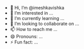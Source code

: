 - 👋 Hi, I’m @imeshkavishka
- 👀 I’m interested in ...
- 🌱 I’m currently learning ...
- 💞️ I’m looking to collaborate on ...
- 📫 How to reach me ...
- 😄 Pronouns: ...
- ⚡ Fun fact: ...

<!---
imeshkavishka/imeshkavishka is a ✨ special ✨ repository because its `README.md` (this file) appears on your GitHub profile.
You can click the Preview link to take a look at your changes.
--->
